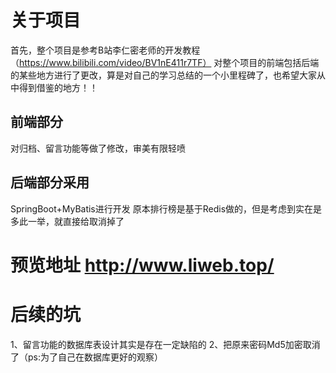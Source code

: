 # 关于项目
首先，整个项目是参考B站李仁密老师的开发教程（https://www.bilibili.com/video/BV1nE411r7TF）
对整个项目的前端包括后端的某些地方进行了更改，算是对自己的学习总结的一个小里程碑了，也希望大家从中得到借鉴的地方！！


## 前端部分
对归档、留言功能等做了修改，审美有限轻喷
## 后端部分采用
SpringBoot+MyBatis进行开发  原本排行榜是基于Redis做的，但是考虑到实在是多此一举，就直接给取消掉了



# 预览地址 http://www.liweb.top/

# 后续的坑

1、留言功能的数据库表设计其实是存在一定缺陷的
2、把原来密码Md5加密取消了（ps:为了自己在数据库更好的观察）

